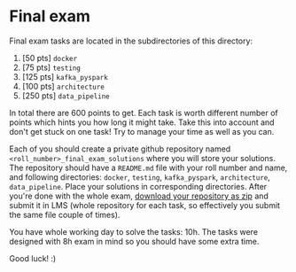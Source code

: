 # Final exam

Final exam tasks are located in the subdirectories of this directory:
1. [50 pts] `docker`
2. [75 pts] `testing`
3. [125 pts] `kafka_pyspark`
4. [100 pts] `architecture`
5. [250 pts] `data_pipeline`

In total there are 600 points to get. Each task is worth different number of points which hints you how long it might take. Take this into account and don't get stuck on one task! Try to manage your time as well as you can.

Each of you should create a private github repository named `<roll_number>_final_exam_solutions` where you will store your solutions. The repository should have a `README.md` file with your roll number and name, and following directories: `docker`, `testing`, `kafka_pyspark`, `architecture`, `data_pipeline`. Place your solutions in corresponding directories. After you're done with the whole exam, [download your repository as zip](https://sites.northwestern.edu/researchcomputing/resources/downloading-from-github/) and submit it in LMS (whole repository for each task, so effectively you submit the same file couple of times).

You have whole working day to solve the tasks: 10h. The tasks were designed with 8h exam in mind so you should have some extra time.

Good luck! :)
